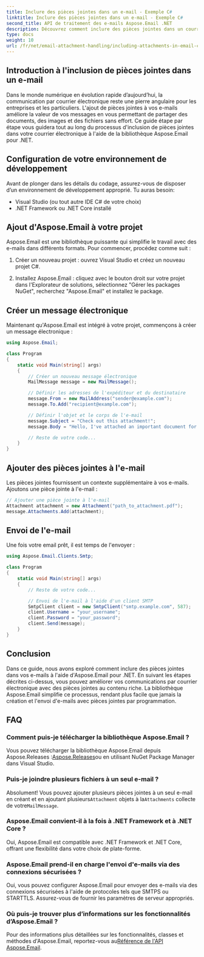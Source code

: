 ```yaml
---
title: Inclure des pièces jointes dans un e-mail - Exemple C#
linktitle: Inclure des pièces jointes dans un e-mail - Exemple C#
second_title: API de traitement des e-mails Aspose.Email .NET
description: Découvrez comment inclure des pièces jointes dans un courrier électronique à l'aide d'Aspose.Email pour .NET. Guide étape par étape avec exemple de code C#.
type: docs
weight: 10
url: /fr/net/email-attachment-handling/including-attachments-in-email-csharp-example/
---
```


## Introduction à l'inclusion de pièces jointes dans un e-mail

Dans le monde numérique en évolution rapide d’aujourd’hui, la communication par courrier électronique reste une pierre angulaire pour les entreprises et les particuliers. L'ajout de pièces jointes à vos e-mails améliore la valeur de vos messages en vous permettant de partager des documents, des images et des fichiers sans effort. Ce guide étape par étape vous guidera tout au long du processus d'inclusion de pièces jointes dans votre courrier électronique à l'aide de la bibliothèque Aspose.Email pour .NET.

## Configuration de votre environnement de développement

Avant de plonger dans les détails du codage, assurez-vous de disposer d’un environnement de développement approprié. Tu auras besoin:

- Visual Studio (ou tout autre IDE C# de votre choix)
- .NET Framework ou .NET Core installé

## Ajout d'Aspose.Email à votre projet

Aspose.Email est une bibliothèque puissante qui simplifie le travail avec des e-mails dans différents formats. Pour commencer, procédez comme suit :

1. Créer un nouveau projet : ouvrez Visual Studio et créez un nouveau projet C#.

2. Installez Aspose.Email : cliquez avec le bouton droit sur votre projet dans l'Explorateur de solutions, sélectionnez "Gérer les packages NuGet", recherchez "Aspose.Email" et installez le package.

## Créer un message électronique

Maintenant qu'Aspose.Email est intégré à votre projet, commençons à créer un message électronique :

```csharp
using Aspose.Email;

class Program
{
    static void Main(string[] args)
    {
        // Créer un nouveau message électronique
        MailMessage message = new MailMessage();

        // Définir les adresses de l'expéditeur et du destinataire
        message.From = new MailAddress("sender@example.com");
        message.To.Add("recipient@example.com");

        // Définir l'objet et le corps de l'e-mail
        message.Subject = "Check out this attachment!";
        message.Body = "Hello, I've attached an important document for you.";

        // Reste de votre code...
    }
}
```

## Ajouter des pièces jointes à l'e-mail

Les pièces jointes fournissent un contexte supplémentaire à vos e-mails. Ajoutons une pièce jointe à l'e-mail :

```csharp
// Ajouter une pièce jointe à l'e-mail
Attachment attachment = new Attachment("path_to_attachment.pdf");
message.Attachments.Add(attachment);
```

## Envoi de l'e-mail

Une fois votre email prêt, il est temps de l'envoyer :

```csharp
using Aspose.Email.Clients.Smtp;

class Program
{
    static void Main(string[] args)
    {
        // Reste de votre code...

        // Envoi de l'e-mail à l'aide d'un client SMTP
        SmtpClient client = new SmtpClient("smtp.example.com", 587);
        client.Username = "your_username";
        client.Password = "your_password";
        client.Send(message);
    }
}
```

## Conclusion

Dans ce guide, nous avons exploré comment inclure des pièces jointes dans vos e-mails à l'aide d'Aspose.Email pour .NET. En suivant les étapes décrites ci-dessus, vous pouvez améliorer vos communications par courrier électronique avec des pièces jointes au contenu riche. La bibliothèque Aspose.Email simplifie ce processus, rendant plus facile que jamais la création et l'envoi d'e-mails avec pièces jointes par programmation.

## FAQ

### Comment puis-je télécharger la bibliothèque Aspose.Email ?

 Vous pouvez télécharger la bibliothèque Aspose.Email depuis Aspose.Releases :[Aspose.Releases](https://releases.aspose.com/email/net/)ou en utilisant NuGet Package Manager dans Visual Studio.

### Puis-je joindre plusieurs fichiers à un seul e-mail ?

 Absolument! Vous pouvez ajouter plusieurs pièces jointes à un seul e-mail en créant et en ajoutant plusieurs`Attachment` objets à la`Attachments` collecte de votre`MailMessage`.

### Aspose.Email convient-il à la fois à .NET Framework et à .NET Core ?

Oui, Aspose.Email est compatible avec .NET Framework et .NET Core, offrant une flexibilité dans votre choix de plate-forme.

### Aspose.Email prend-il en charge l'envoi d'e-mails via des connexions sécurisées ?

Oui, vous pouvez configurer Aspose.Email pour envoyer des e-mails via des connexions sécurisées à l'aide de protocoles tels que SMTPS ou STARTTLS. Assurez-vous de fournir les paramètres de serveur appropriés.

### Où puis-je trouver plus d’informations sur les fonctionnalités d’Aspose.Email ?

 Pour des informations plus détaillées sur les fonctionnalités, classes et méthodes d'Aspose.Email, reportez-vous au[Référence de l'API Aspose.Email](https://reference.aspose.com/email/net/).